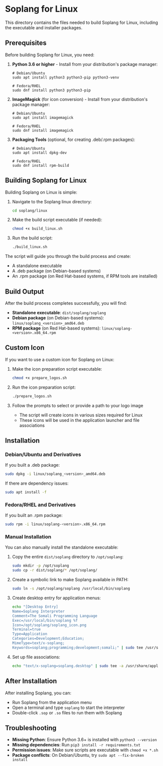 # Soplang for Linux

This directory contains the files needed to build Soplang for Linux, including the executable and installer packages.

## Prerequisites

Before building Soplang for Linux, you need:

1. **Python 3.6 or higher** - Install from your distribution's package manager:
   ```
   # Debian/Ubuntu
   sudo apt install python3 python3-pip python3-venv

   # Fedora/RHEL
   sudo dnf install python3 python3-pip
   ```

2. **ImageMagick** (for icon conversion) - Install from your distribution's package manager:
   ```
   # Debian/Ubuntu
   sudo apt install imagemagick

   # Fedora/RHEL
   sudo dnf install imagemagick
   ```

3. **Packaging Tools** (optional, for creating .deb/.rpm packages):
   ```
   # Debian/Ubuntu
   sudo apt install dpkg-dev

   # Fedora/RHEL
   sudo dnf install rpm-build
   ```

## Building Soplang for Linux

Building Soplang on Linux is simple:

1. Navigate to the Soplang linux directory:
   ```bash
   cd soplang/linux
   ```

2. Make the build script executable (if needed):
   ```bash
   chmod +x build_linux.sh
   ```

3. Run the build script:
   ```bash
   ./build_linux.sh
   ```

The script will guide you through the build process and create:
- A standalone executable
- A .deb package (on Debian-based systems)
- An .rpm package (on Red Hat-based systems, if RPM tools are installed)

## Build Output

After the build process completes successfully, you will find:

- **Standalone executable**: `dist/soplang/soplang`
- **Debian package** (on Debian-based systems): `linux/soplang_<version>_amd64.deb`
- **RPM package** (on Red Hat-based systems): `linux/soplang-<version>.x86_64.rpm`

## Custom Icon

If you want to use a custom icon for Soplang on Linux:

1. Make the icon preparation script executable:
   ```bash
   chmod +x prepare_logos.sh
   ```

2. Run the icon preparation script:
   ```bash
   ./prepare_logos.sh
   ```

3. Follow the prompts to select or provide a path to your logo image
   - The script will create icons in various sizes required for Linux
   - These icons will be used in the application launcher and file associations

## Installation

### Debian/Ubuntu and Derivatives

If you built a .deb package:
```bash
sudo dpkg -i linux/soplang_<version>_amd64.deb
```

If there are dependency issues:
```bash
sudo apt install -f
```

### Fedora/RHEL and Derivatives

If you built an .rpm package:
```bash
sudo rpm -i linux/soplang-<version>.x86_64.rpm
```

### Manual Installation

You can also manually install the standalone executable:

1. Copy the entire `dist/soplang` directory to `/opt/soplang`:
   ```bash
   sudo mkdir -p /opt/soplang
   sudo cp -r dist/soplang/* /opt/soplang/
   ```

2. Create a symbolic link to make Soplang available in PATH:
   ```bash
   sudo ln -s /opt/soplang/soplang /usr/local/bin/soplang
   ```

3. Create desktop entry for application menus:
   ```bash
   echo "[Desktop Entry]
   Name=Soplang Interpreter
   Comment=The Somali Programming Language
   Exec=/usr/local/bin/soplang %f
   Icon=/opt/soplang/soplang_icon.png
   Terminal=true
   Type=Application
   Categories=Development;Education;
   MimeType=text/x-soplang;
   Keywords=soplang;programming;development;somali;" | sudo tee /usr/share/applications/soplang.desktop
   ```

4. Set up file associations:
   ```bash
   echo "text/x-soplang=soplang.desktop" | sudo tee -a /usr/share/applications/defaults.list
   ```

## After Installation

After installing Soplang, you can:
- Run Soplang from the application menu
- Open a terminal and type `soplang` to start the interpreter
- Double-click `.sop` or `.so` files to run them with Soplang

## Troubleshooting

- **Missing Python**: Ensure Python 3.6+ is installed with `python3 --version`
- **Missing dependencies**: Run `pip3 install -r requirements.txt`
- **Permission issues**: Make sure scripts are executable with `chmod +x *.sh`
- **Package conflicts**: On Debian/Ubuntu, try `sudo apt --fix-broken install`
